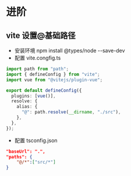 # 进阶

## vite 设置@基础路径

- 安装环境 npm install @types/node --save-dev
- 配置 vite.congfig.ts

```ts
import path from "path";
import { defineConfig } from "vite";
import vue from "@vitejs/plugin-vue";

export default defineConfig({
  plugins: [vue()],
  resolve: {
    alias: {
      "@": path.resolve(__dirname, "./src"),
    },
  },
});
```

- 配置 tsconfig.json

```json
"baseUrl": ".",
"paths": {
    "@/*":["src/*"]
}
```
